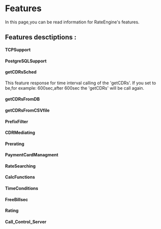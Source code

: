 # Features

  In this page,you can be read information for RateEngine's features.


## Features desctiptions :

#### TCPSupport

#### PostgreSQLSupport

#### getCDRsSched

  This feature response for time interval calling of the 'getCDRs'.
If you set to be,for example: 600sec,after 600sec the 'getCDRs' will be call again.


#### getCDRsFromDB

#### getCDRsFromCSVfile

#### PrefixFilter

#### CDRMediating

#### Prerating

#### PaymentCardManagment

#### RateSearching

#### CalcFunctions

#### TimeConditions

#### FreeBillsec

#### Rating

#### Call_Control_Server
